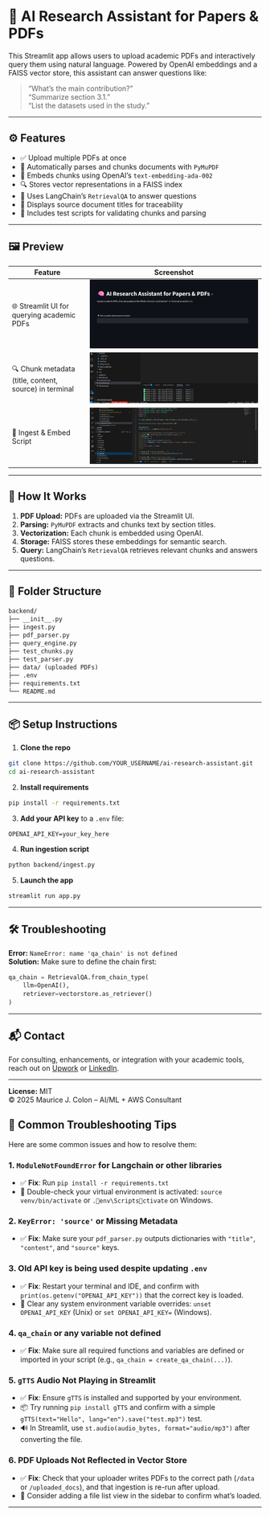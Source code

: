 # 🧠 AI Research Assistant for Papers & PDFs

This Streamlit app allows users to upload academic PDFs and interactively query them using natural language. Powered by OpenAI embeddings and a FAISS vector store, this assistant can answer questions like:

> “What’s the main contribution?”  
> “Summarize section 3.1.”  
> “List the datasets used in the study.”

---

## ⚙️ Features

- ✅ Upload multiple PDFs at once
- 📄 Automatically parses and chunks documents with `PyMuPDF`
- 🧠 Embeds chunks using OpenAI’s `text-embedding-ada-002`
- 🔍 Stores vector representations in a FAISS index
- 💬 Uses LangChain’s `RetrievalQA` to answer questions
- 🔗 Displays source document titles for traceability
- 🧪 Includes test scripts for validating chunks and parsing

---

## 🖼️ Preview

| Feature | Screenshot |
|--------|------------|
| 🌐 Streamlit UI for querying academic PDFs | ![Streamlit UI](./assets/pic1.png) |
| 🔍 Chunk metadata (title, content, source) in terminal | ![Chunks](./assets/pic2.png) |
| 🧠 Ingest & Embed Script | ![ingest.py script](./assets/pic4.png) |

---

## 🚀 How It Works

1. **PDF Upload:** PDFs are uploaded via the Streamlit UI.
2. **Parsing:** `PyMuPDF` extracts and chunks text by section titles.
3. **Vectorization:** Each chunk is embedded using OpenAI.
4. **Storage:** FAISS stores these embeddings for semantic search.
5. **Query:** LangChain’s `RetrievalQA` retrieves relevant chunks and answers questions.

---

## 📂 Folder Structure

```
backend/
├── __init__.py
├── ingest.py
├── pdf_parser.py
├── query_engine.py
├── test_chunks.py
├── test_parser.py
├── data/ (uploaded PDFs)
├── .env
├── requirements.txt
└── README.md
```

---

## 📦 Setup Instructions

1. **Clone the repo**  
```bash
git clone https://github.com/YOUR_USERNAME/ai-research-assistant.git
cd ai-research-assistant
```

2. **Install requirements**  
```bash
pip install -r requirements.txt
```

3. **Add your API key** to a `.env` file:  
```
OPENAI_API_KEY=your_key_here
```

4. **Run ingestion script**  
```bash
python backend/ingest.py
```

5. **Launch the app**  
```bash
streamlit run app.py
```

---

## 🛠️ Troubleshooting

**Error:** `NameError: name 'qa_chain' is not defined`  
**Solution:** Make sure to define the chain first:

```python
qa_chain = RetrievalQA.from_chain_type(
    llm=OpenAI(),
    retriever=vectorstore.as_retriever()
)
```

---

## 📬 Contact

For consulting, enhancements, or integration with your academic tools, reach out on [Upwork](https://www.upwork.com/freelancers/~01abcdefg) or [LinkedIn](https://www.linkedin.com/in/maurice-colon/).

---

**License:** MIT  
© 2025 Maurice J. Colon – AI/ML + AWS Consultant

## 🧰 Common Troubleshooting Tips

Here are some common issues and how to resolve them:

### 1. `ModuleNotFoundError` for Langchain or other libraries
- ✅ **Fix**: Run `pip install -r requirements.txt`
- 🔄 Double-check your virtual environment is activated: `source venv/bin/activate` or `.env\Scriptsctivate` on Windows.

### 2. `KeyError: 'source'` or Missing Metadata
- ✅ **Fix**: Make sure your `pdf_parser.py` outputs dictionaries with `"title"`, `"content"`, and `"source"` keys.

### 3. Old API key is being used despite updating `.env`
- ✅ **Fix**: Restart your terminal and IDE, and confirm with `print(os.getenv("OPENAI_API_KEY"))` that the correct key is loaded.
- 🧼 Clear any system environment variable overrides: `unset OPENAI_API_KEY` (Unix) or `set OPENAI_API_KEY=` (Windows).

### 4. `qa_chain` or any variable not defined
- ✅ **Fix**: Make sure all required functions and variables are defined or imported in your script (e.g., `qa_chain = create_qa_chain(...)`).

### 5. `gTTS` Audio Not Playing in Streamlit
- ✅ **Fix**: Ensure `gTTS` is installed and supported by your environment.
- 📦 Try running `pip install gTTS` and confirm with a simple `gTTS(text="Hello", lang="en").save("test.mp3")` test.
- 🔊 In Streamlit, use `st.audio(audio_bytes, format="audio/mp3")` after converting the file.

### 6. PDF Uploads Not Reflected in Vector Store
- ✅ **Fix**: Check that your uploader writes PDFs to the correct path (`/data` or `/uploaded_docs`), and that ingestion is re-run after upload.
- 📎 Consider adding a file list view in the sidebar to confirm what’s loaded.

---